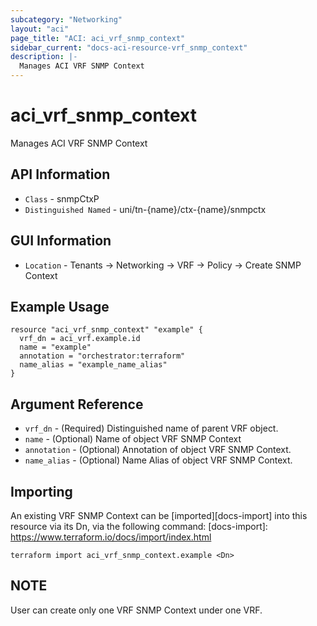 ```yaml
---
subcategory: "Networking"
layout: "aci"
page_title: "ACI: aci_vrf_snmp_context"
sidebar_current: "docs-aci-resource-vrf_snmp_context"
description: |-
  Manages ACI VRF SNMP Context
---
```


# aci_vrf_snmp_context #
Manages ACI VRF SNMP Context

## API Information ##
* `Class` - snmpCtxP
* `Distinguished Named` - uni/tn-{name}/ctx-{name}/snmpctx

## GUI Information ##
* `Location` - Tenants -> Networking -> VRF -> Policy -> Create SNMP Context


## Example Usage ##

```hcl
resource "aci_vrf_snmp_context" "example" {
  vrf_dn = aci_vrf.example.id
  name = "example"
  annotation = "orchestrator:terraform"
  name_alias = "example_name_alias"
}
```

## Argument Reference ##
* `vrf_dn` - (Required) Distinguished name of parent VRF object.
* `name` - (Optional) Name of object VRF SNMP Context
* `annotation` - (Optional) Annotation of object VRF SNMP Context.
* `name_alias` - (Optional) Name Alias of object VRF SNMP Context.

## Importing ##
An existing VRF SNMP Context can be [imported][docs-import] into this resource via its Dn, via the following command:
[docs-import]: https://www.terraform.io/docs/import/index.html

```
terraform import aci_vrf_snmp_context.example <Dn>
```

## NOTE ##
User can create only one VRF SNMP Context under one VRF.